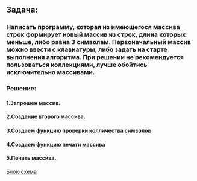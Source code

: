 ## Задача:
 ### Написать программу, которая из имеющегося массива строк формирует новый массив из строк, длина которых меньше, либо равна 3 символам. Первоначальный массив можно ввести с клавиатуры, либо задать на старте выполнения алгоритма. При решении не рекомендуется пользоваться коллекциями, лучше обойтись исключительно массивами.

  ### Решение:
 #### 1.Запрошен массив. 
 #### 2.Создание второго массива.
 #### 3.Создаем функцию проверки колличества символов
 #### 4.Создаем функцию печати массива
 #### 5.Печать массива.
 [Блок-схема](1.png)